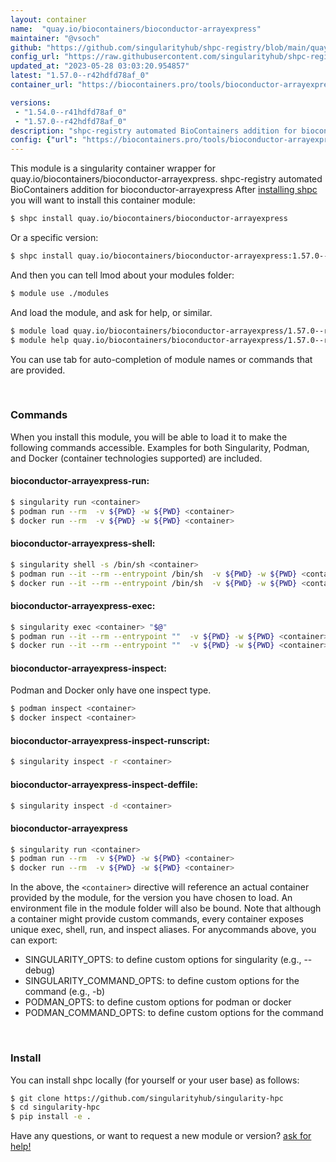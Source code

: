 ```yaml
---
layout: container
name:  "quay.io/biocontainers/bioconductor-arrayexpress"
maintainer: "@vsoch"
github: "https://github.com/singularityhub/shpc-registry/blob/main/quay.io/biocontainers/bioconductor-arrayexpress/container.yaml"
config_url: "https://raw.githubusercontent.com/singularityhub/shpc-registry/main/quay.io/biocontainers/bioconductor-arrayexpress/container.yaml"
updated_at: "2023-05-28 03:03:20.954857"
latest: "1.57.0--r42hdfd78af_0"
container_url: "https://biocontainers.pro/tools/bioconductor-arrayexpress"

versions:
 - "1.54.0--r41hdfd78af_0"
 - "1.57.0--r42hdfd78af_0"
description: "shpc-registry automated BioContainers addition for bioconductor-arrayexpress"
config: {"url": "https://biocontainers.pro/tools/bioconductor-arrayexpress", "maintainer": "@vsoch", "description": "shpc-registry automated BioContainers addition for bioconductor-arrayexpress", "latest": {"1.57.0--r42hdfd78af_0": "sha256:4776a6852841fe065948b9a63b6449d855860f91e57d7f11063d9bc7f4918ab4"}, "tags": {"1.54.0--r41hdfd78af_0": "sha256:0673ae8333fb0d0f189f294154d272036c2dff69a3da1d380cc19cc77ef2e662", "1.57.0--r42hdfd78af_0": "sha256:4776a6852841fe065948b9a63b6449d855860f91e57d7f11063d9bc7f4918ab4"}, "docker": "quay.io/biocontainers/bioconductor-arrayexpress"}
---
```


This module is a singularity container wrapper for quay.io/biocontainers/bioconductor-arrayexpress.
shpc-registry automated BioContainers addition for bioconductor-arrayexpress
After [installing shpc](#install) you will want to install this container module:


```bash
$ shpc install quay.io/biocontainers/bioconductor-arrayexpress
```

Or a specific version:

```bash
$ shpc install quay.io/biocontainers/bioconductor-arrayexpress:1.57.0--r42hdfd78af_0
```

And then you can tell lmod about your modules folder:

```bash
$ module use ./modules
```

And load the module, and ask for help, or similar.

```bash
$ module load quay.io/biocontainers/bioconductor-arrayexpress/1.57.0--r42hdfd78af_0
$ module help quay.io/biocontainers/bioconductor-arrayexpress/1.57.0--r42hdfd78af_0
```

You can use tab for auto-completion of module names or commands that are provided.

<br>

### Commands

When you install this module, you will be able to load it to make the following commands accessible.
Examples for both Singularity, Podman, and Docker (container technologies supported) are included.

#### bioconductor-arrayexpress-run:

```bash
$ singularity run <container>
$ podman run --rm  -v ${PWD} -w ${PWD} <container>
$ docker run --rm  -v ${PWD} -w ${PWD} <container>
```

#### bioconductor-arrayexpress-shell:

```bash
$ singularity shell -s /bin/sh <container>
$ podman run --it --rm --entrypoint /bin/sh  -v ${PWD} -w ${PWD} <container>
$ docker run --it --rm --entrypoint /bin/sh  -v ${PWD} -w ${PWD} <container>
```

#### bioconductor-arrayexpress-exec:

```bash
$ singularity exec <container> "$@"
$ podman run --it --rm --entrypoint ""  -v ${PWD} -w ${PWD} <container> "$@"
$ docker run --it --rm --entrypoint ""  -v ${PWD} -w ${PWD} <container> "$@"
```

#### bioconductor-arrayexpress-inspect:

Podman and Docker only have one inspect type.

```bash
$ podman inspect <container>
$ docker inspect <container>
```

#### bioconductor-arrayexpress-inspect-runscript:

```bash
$ singularity inspect -r <container>
```

#### bioconductor-arrayexpress-inspect-deffile:

```bash
$ singularity inspect -d <container>
```



#### bioconductor-arrayexpress

```bash
$ singularity run <container>
$ podman run --rm  -v ${PWD} -w ${PWD} <container>
$ docker run --rm  -v ${PWD} -w ${PWD} <container>
```


In the above, the `<container>` directive will reference an actual container provided
by the module, for the version you have chosen to load. An environment file in the
module folder will also be bound. Note that although a container
might provide custom commands, every container exposes unique exec, shell, run, and
inspect aliases. For anycommands above, you can export:

 - SINGULARITY_OPTS: to define custom options for singularity (e.g., --debug)
 - SINGULARITY_COMMAND_OPTS: to define custom options for the command (e.g., -b)
 - PODMAN_OPTS: to define custom options for podman or docker
 - PODMAN_COMMAND_OPTS: to define custom options for the command

<br>

### Install

You can install shpc locally (for yourself or your user base) as follows:

```bash
$ git clone https://github.com/singularityhub/singularity-hpc
$ cd singularity-hpc
$ pip install -e .
```

Have any questions, or want to request a new module or version? [ask for help!](https://github.com/singularityhub/singularity-hpc/issues)